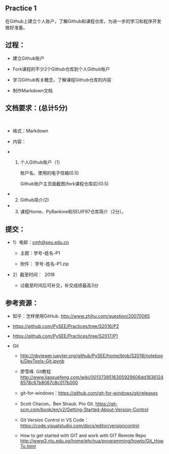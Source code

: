 ## Practice 1

   在Github上建立个人账户，了解Github和课程仓库，为进一步的学习和程序开发做好准备。
 
## 过程： 

*   建立Github账户
   
*   Fork课程的不少2个Github仓库到个人Github账户

*   学习Github有关概念，了解课程Github仓库的内容

*   制作Markdown文档

## 文档要求：(总计5分)
    
*  格式：Markdown

*  内容：

  * 1) 个人Github账户（1）
       
       账户名、使用的电子信箱(0.5)

       Github账户主页面截图(fork课程仓库后)(0.5)

  * 2) Github简介(2)

  * 3) 课程Home、PyRankine和SEUIF97仓库简介（2分）。
  
## 提交：

* 1）电邮：cmh@seu.edu.cn

  * 主题：学号-姓名-P1
  
  * 附件： 学号-姓名-P1.zip

* 2）截至时间：  2018

  * 过截至时间后可补交，补交成绩最高3分

## 参考资源：

* 知乎：怎样使用GitHub. http://www.zhihu.com/question/20070065

* https://github.com/PySEE/Practices/tree/S2016/P2  

* https://github.com/PySEE/Practices/tree/S2017/P1  

* Git

   * http://nbviewer.jupyter.org/github/PySEE/home/blob/S2018/notebook/DevTools-Git.ipynb

   * 廖雪峰. Git教程  http://www.liaoxuefeng.com/wiki/0013739516305929606dd18361248578c67b8067c8c017b000

   * git-for-windows：https://github.com/git-for-windows/git/releases
 
   * Scott Chacon，Ben Straub. Pro Git. https://git-scm.com/book/en/v2/Getting-Started-About-Version-Control

    * Git Version Control in VS Code：https://code.visualstudio.com/docs/editor/versioncontrol

    * How to get started with GIT and work with GIT Remote Repo http://www3.ntu.edu.sg/home/ehchua/programming/howto/Git_HowTo.html


